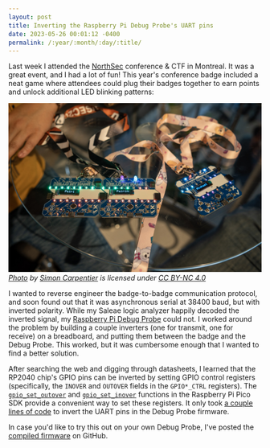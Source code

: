 ```yaml
---
layout: post
title: Inverting the Raspberry Pi Debug Probe's UART pins
date: 2023-05-26 00:01:12 -0400
permalink: /:year/:month/:day/:title/
---
```

Last week I attended the [NorthSec](https://nsec.io/) conference & CTF in Montreal. It was a great event, and I had a lot of fun! This year's conference badge included a neat game where attendees could plug their badges together to earn points and unlock additional LED blinking patterns:

![NorthSec 2023 electronic badges](/images/northsec-2023-badge.jpg)
*[Photo](https://lightroom.adobe.com/shares/2cf9b72f6f514b85b9ecf0df02bbd985/albums/fd4d11962be74f7eaab836fafe3352c0/assets/e3f41ef1b8e64c4aa3372c474471af63) by [Simon Carpentier](https://spacebar.ca/) is licensed under [CC BY-NC 4.0](https://creativecommons.org/licenses/by-nc/4.0/)*

I wanted to reverse engineer the badge-to-badge communication protocol, and soon found out that it was asynchronous serial at 38400 baud, but with inverted polarity. While my Saleae logic analyzer happily decoded the inverted signal, my [Raspberry Pi Debug Probe](https://www.raspberrypi.com/products/debug-probe/) could not. I worked around the problem by building a couple inverters (one for transmit, one for receive) on a breadboard, and putting them between the badge and the Debug Probe. This worked, but it was cumbersome enough that I wanted to find a better solution.

After searching the web and digging through datasheets, I learned that the RP2040 chip's GPIO pins can be inverted by setting GPIO control registers (specifically, the `INOVER` and `OUTOVER` fields in the `GPIO*_CTRL` registers). The [`gpio_set_outover`](https://www.raspberrypi.com/documentation/pico-sdk/hardware.html#rpip822202dd157864f2ab6e) and [`gpio_set_inover`](https://www.raspberrypi.com/documentation/pico-sdk/hardware.html#rpip7b7f80d4ec51606be1f2) functions in the Raspberry Pi Pico SDK provide a convenient way to set these registers. It only took [a couple lines of code](https://github.com/argilo/picoprobe/commit/50affa6517e53f5299deb69cce0715d4c784c45c) to invert the UART pins in the Debug Probe firmware.

In case you'd like to try this out on your own Debug Probe, I've posted the [compiled firmware](https://github.com/argilo/picoprobe/releases/tag/invert-uart-v1) on GitHub.
